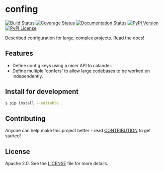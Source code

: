 # confing
[![Build Status](https://img.shields.io/travis/chainreactionmfg/confing/master.svg)](https://travis-ci.org/chainreactionmfg/confing)
[![Coverage Status](https://img.shields.io/coveralls/chainreactionmfg/confing/master.svg)](https://coveralls.io/r/chainreactionmfg/confing)
[![Documentation Status](https://readthedocs.org/projects/confing/badge/?version=latest&style=flat)](https://readthedocs.org/projects/confing/?badge=latest)
[![PyPI Version](https://img.shields.io/pypi/v/confing.svg)](https://pypi.python.org/pypi/confing)
[![PyPI License](https://img.shields.io/pypi/l/confing.svg)](https://pypi.python.org/pypi/confing)

Described configuration for large, complex projects. 
[Read the docs!](http://confing.readthedocs.org/en/latest/)

## Features

* Define config keys using a nicer API to colander.
* Define multiple 'confers' to allow large codebases to be worked on independently.


## Install for development
```bash
$ pip install --editable .
```


## Contributing
Anyone can help make this project better - read [CONTRIBUTION](CONTRIBUTION.md) to get started!


## License
Apache 2.0. See the [LICENSE](LICENSE) file for more details.

